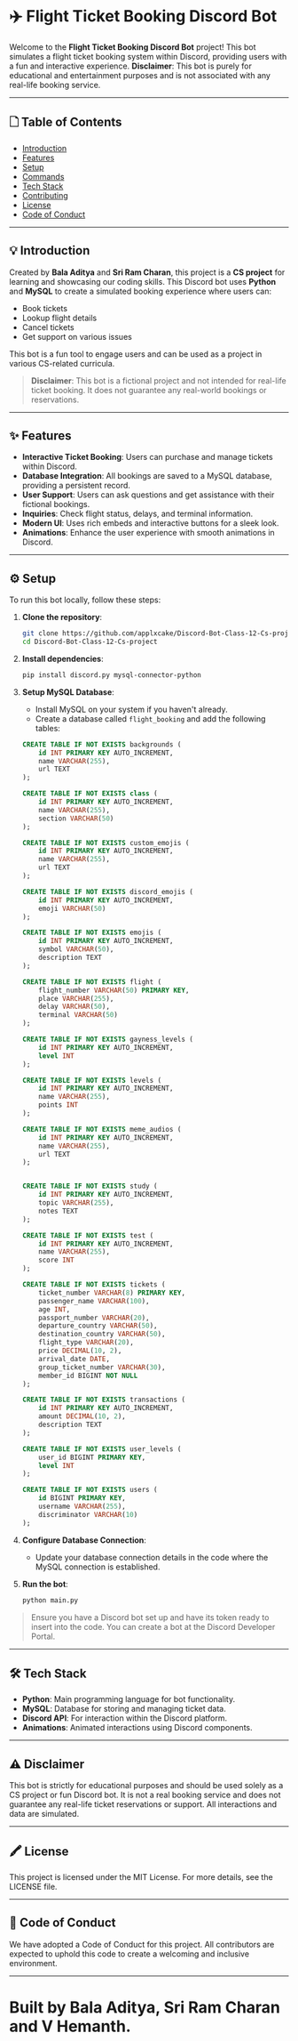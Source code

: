 # ✈️ Flight Ticket Booking Discord Bot

Welcome to the **Flight Ticket Booking Discord Bot** project! This bot simulates a flight ticket booking system within Discord, providing users with a fun and interactive experience. **Disclaimer**: This bot is purely for educational and entertainment purposes and is not associated with any real-life booking service.

---

## 🗋 Table of Contents
- [Introduction](#-introduction)
- [Features](#-features)
- [Setup](#-setup)
- [Commands](#-commands)
- [Tech Stack](#-tech-stack)
- [Contributing](#-contributing)
- [License](#-license)
- [Code of Conduct](#-code-of-conduct)

---

## 💡 Introduction

Created by **Bala Aditya** and **Sri Ram Charan**, this project is a **CS project** for learning and showcasing our coding skills. This Discord bot uses **Python** and **MySQL** to create a simulated booking experience where users can:
- Book tickets
- Lookup flight details
- Cancel tickets
- Get support on various issues

This bot is a fun tool to engage users and can be used as a project in various CS-related curricula.

> **Disclaimer**: This bot is a fictional project and not intended for real-life ticket booking. It does not guarantee any real-world bookings or reservations.

---

## ✨ Features

- **Interactive Ticket Booking**: Users can purchase and manage tickets within Discord.
- **Database Integration**: All bookings are saved to a MySQL database, providing a persistent record.
- **User Support**: Users can ask questions and get assistance with their fictional bookings.
- **Inquiries**: Check flight status, delays, and terminal information.
- **Modern UI**: Uses rich embeds and interactive buttons for a sleek look.
- **Animations**: Enhance the user experience with smooth animations in Discord.

---

## ⚙️ Setup

To run this bot locally, follow these steps:

1. **Clone the repository**:
   ```bash
   git clone https://github.com/applxcake/Discord-Bot-Class-12-Cs-project
   cd Discord-Bot-Class-12-Cs-project
   ```

2. **Install dependencies**:
   ```bash
   pip install discord.py mysql-connector-python
   ```

3. **Setup MySQL Database**:
   - Install MySQL on your system if you haven't already.
   - Create a database called `flight_booking` and add the following tables:

   ```sql
   CREATE TABLE IF NOT EXISTS backgrounds (
       id INT PRIMARY KEY AUTO_INCREMENT,
       name VARCHAR(255),
       url TEXT
   );

   CREATE TABLE IF NOT EXISTS class (
       id INT PRIMARY KEY AUTO_INCREMENT,
       name VARCHAR(255),
       section VARCHAR(50)
   );

   CREATE TABLE IF NOT EXISTS custom_emojis (
       id INT PRIMARY KEY AUTO_INCREMENT,
       name VARCHAR(255),
       url TEXT
   );

   CREATE TABLE IF NOT EXISTS discord_emojis (
       id INT PRIMARY KEY AUTO_INCREMENT,
       emoji VARCHAR(50)
   );

   CREATE TABLE IF NOT EXISTS emojis (
       id INT PRIMARY KEY AUTO_INCREMENT,
       symbol VARCHAR(50),
       description TEXT
   );

   CREATE TABLE IF NOT EXISTS flight (
       flight_number VARCHAR(50) PRIMARY KEY,
       place VARCHAR(255),
       delay VARCHAR(50),
       terminal VARCHAR(50)
   );

   CREATE TABLE IF NOT EXISTS gayness_levels (
       id INT PRIMARY KEY AUTO_INCREMENT,
       level INT
   );

   CREATE TABLE IF NOT EXISTS levels (
       id INT PRIMARY KEY AUTO_INCREMENT,
       name VARCHAR(255),
       points INT
   );

   CREATE TABLE IF NOT EXISTS meme_audios (
       id INT PRIMARY KEY AUTO_INCREMENT,
       name VARCHAR(255),
       url TEXT
   );


   CREATE TABLE IF NOT EXISTS study (
       id INT PRIMARY KEY AUTO_INCREMENT,
       topic VARCHAR(255),
       notes TEXT
   );

   CREATE TABLE IF NOT EXISTS test (
       id INT PRIMARY KEY AUTO_INCREMENT,
       name VARCHAR(255),
       score INT
   );

   CREATE TABLE IF NOT EXISTS tickets (
       ticket_number VARCHAR(8) PRIMARY KEY,
       passenger_name VARCHAR(100),
       age INT,
       passport_number VARCHAR(20),
       departure_country VARCHAR(50),
       destination_country VARCHAR(50),
       flight_type VARCHAR(20),
       price DECIMAL(10, 2),
       arrival_date DATE,
       group_ticket_number VARCHAR(30),
       member_id BIGINT NOT NULL
   );

   CREATE TABLE IF NOT EXISTS transactions (
       id INT PRIMARY KEY AUTO_INCREMENT,
       amount DECIMAL(10, 2),
       description TEXT
   );

   CREATE TABLE IF NOT EXISTS user_levels (
       user_id BIGINT PRIMARY KEY,
       level INT
   );

   CREATE TABLE IF NOT EXISTS users (
       id BIGINT PRIMARY KEY,
       username VARCHAR(255),
       discriminator VARCHAR(10)
   );
   ```

4. **Configure Database Connection**:
   - Update your database connection details in the code where the MySQL connection is established.

5. **Run the bot**:
   ```bash
   python main.py
   ```

> Ensure you have a Discord bot set up and have its token ready to insert into the code. You can create a bot at the Discord Developer Portal.

---

## 🛠️ Tech Stack

- **Python**: Main programming language for bot functionality.
- **MySQL**: Database for storing and managing ticket data.
- **Discord API**: For interaction within the Discord platform.
- **Animations**: Animated interactions using Discord components.

---

## ⚠️ Disclaimer

This bot is strictly for educational purposes and should be used solely as a CS project or fun Discord bot. It is not a real booking service and does not guarantee any real-life ticket reservations or support. All interactions and data are simulated.

---

## 🖍️ License

This project is licensed under the MIT License. For more details, see the LICENSE file.

---

## 📜 Code of Conduct

We have adopted a Code of Conduct for this project. All contributors are expected to uphold this code to create a welcoming and inclusive environment.

---

# Built by Bala Aditya, Sri Ram Charan and V Hemanth.


